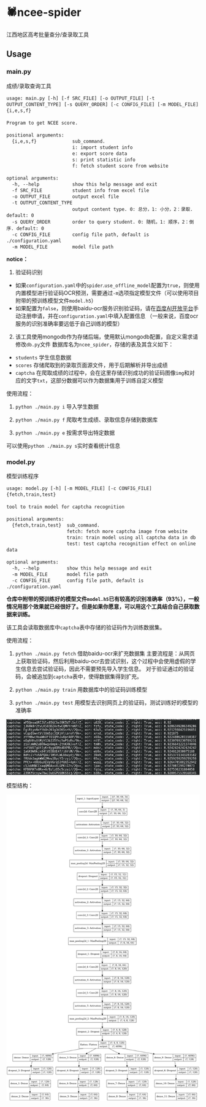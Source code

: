 # 🕷️ncee-spider

江西地区高考批量查分/查录取工具


## Usage

### main.py

成绩/录取查询工具

```
usage: main.py [-h] [-f SRC_FILE] [-o OUTPUT_FILE] [-t OUTPUT_CONTENT_TYPE] [-s QUERY_ORDER] [-c CONFIG_FILE] [-m MODEL_FILE] {i,e,s,f}

Program to get NCEE score.

positional arguments:
  {i,e,s,f}             sub_command. 
                        i: import student info
                        e: export score data
                        s: print statistic info
                        f: fetch student score from website

optional arguments:
  -h, --help            show this help message and exit
  -f SRC_FILE           student info from excel file
  -o OUTPUT_FILE        output excel file
  -t OUTPUT_CONTENT_TYPE
                        output content type. 0: 总分，1: 小分，2：录取. default: 0
  -s QUERY_ORDER        order to query student. 0: 随机，1: 顺序，2：倒序. default: 0
  -c CONFIG_FILE        config file path, default is ./configuration.yaml
  -m MODEL_FILE         model file path
```

**notice：**

1. 验证码识别
  - 如果`configuration.yaml`中的`spider`.`use_offline_model`配置为`true`，则使用内置模型进行验证码OCR预测，需要通过`-m`选项指定模型文件（可以使用项目附带的预训练模型文件`model.h5`）
  - 如果配置为`false`，则使用baidu-ocr服务识别验证码，请在[百度AI开放平台](https://ai.baidu.com/ai-doc/OCR/zk3h7xz52)手动注册申请，并在`configuration.yaml`中填入配置信息
    （一般来说，百度ocr服务的识别准确率要远低于自己训练的模型）

2. 该工具使用mongodb作为存储后端，使用默认mongodb配置，自定义需求请修改`db.py`文件
    数据库名为`ncee_spider`，存储的表及其含义如下：
  - `students` 学生信息数据
  - `scores` 存储爬取到的录取页面源文件，用于后期解析并导出成绩
  - `captcha` 在爬取成绩的过程中，会在这里存储识别成功的验证码图像`img`和对应的文字`txt`，这部分数据可以作为数据集用于训练自定义模型

使用流程：

1. `python ./main.py i` 导入学生数据

2. `python ./main.py f` 爬取考生成绩、录取信息存储到数据库

3. `python ./main.py e` 按需求导出特定数据

可以使用`python ./main.py s`实时查看统计信息

### model.py

模型训练程序

```
usage: model.py [-h] [-m MODEL_FILE] [-c CONFIG_FILE] {fetch,train,test}

tool to train model for captcha recognition

positional arguments:
  {fetch,train,test}  sub_command. 
                      fetch: fetch more captcha image from website
                      train: train model using all captcha data in db
                      test: test captcha recognition effect on online data

optional arguments:
  -h, --help          show this help message and exit
  -m MODEL_FILE       model file path
  -c CONFIG_FILE      config file path, default is ./configuration.yaml
```

**仓库中附带的预训练好的模型文件`model.h5`已有较高的识别准确率（93%），一般情况用那个效果就已经很好了。但是如果你愿意，可以用这个工具结合自己获取数据来训练。**

该工具会读取数据库中`captcha`表中存储的验证码作为训练数据集。

使用流程：

1. `python ./main.py fetch` 借助baidu-ocr来扩充数据集
    主要流程是：从网页上获取验证码，然后利用baidu-ocr去尝试识别，这个过程中会使用虚假的学生信息去尝试验证码，因此不需要预先导入学生信息。
    对于验证通过的验证码，会被追加到`captcha`表中，使得数据集得到扩充。

2. `python ./main.py train` 用数据库中的验证码训练模型

3. `python ./main.py test` 用模型去识别网页上的验证码，测试训练好的模型的准确率

![image-20201213211110647](docs/test_acc_rate.png)

模型结构：

![](docs/model.png)

